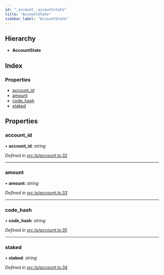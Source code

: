 ```yaml
---
id: "_account_.accountstate"
title: "AccountState"
sidebar_label: "AccountState"
---
```


## Hierarchy

* **AccountState**

## Index

### Properties

* [account_id](_account_.accountstate.md#account_id)
* [amount](_account_.accountstate.md#amount)
* [code_hash](_account_.accountstate.md#code_hash)
* [staked](_account_.accountstate.md#staked)

## Properties

###  account_id

• **account_id**: *string*

*Defined in [src.ts/account.ts:32](https://github.com/nearprotocol/nearlib/blob/d578981/src.ts/account.ts#L32)*

___

###  amount

• **amount**: *string*

*Defined in [src.ts/account.ts:33](https://github.com/nearprotocol/nearlib/blob/d578981/src.ts/account.ts#L33)*

___

###  code_hash

• **code_hash**: *string*

*Defined in [src.ts/account.ts:35](https://github.com/nearprotocol/nearlib/blob/d578981/src.ts/account.ts#L35)*

___

###  staked

• **staked**: *string*

*Defined in [src.ts/account.ts:34](https://github.com/nearprotocol/nearlib/blob/d578981/src.ts/account.ts#L34)*
